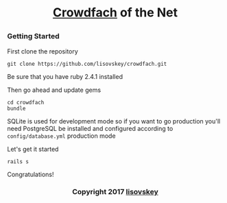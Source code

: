 # <p align="center">[Crowdfach](https://crowdfach.herokuapp.com) of the Net</p>
### Getting Started
First clone the repository
```
git clone https://github.com/lisovskey/crowdfach.git
```
Be sure that you have ruby 2.4.1 installed

Then go ahead and update gems
```
cd crowdfach
bundle
```
SQLite is used for development mode so if you want to go production you'll need PostgreSQL be installed and configured according to `config/database.yml` production mode

Let's get it started
```
rails s
```
Congratulations!
### <p align="center">Copyright 2017 [lisovskey](https://vk.com/lisovskey)</p>
